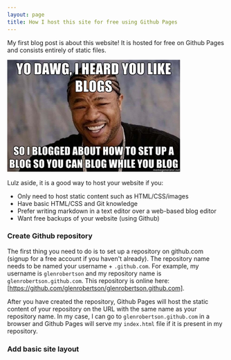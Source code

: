 ```yaml
---
layout: page
title: How I host this site for free using Github Pages
---
```



My first blog post is about this website! It is hosted for free on Github Pages and consists entirely of static files.

![Yo dawg, I heard you like blogs, so I blogged about how to set up a blog so you can blog while you blog](/images/yo-dawg-i-heard-you-like-blogs.jpg)

Lulz aside, it is a good way to host your website if you:

* Only need to host static content such as HTML/CSS/images
* Have basic HTML/CSS and Git knowledge
* Prefer writing markdown in a text editor over a web-based blog editor
* Want free backups of your website (using Github)


### Create Github repository
The first thing you need to do is to set up a repository on github.com (signup for a free account if you haven't already). The repository name needs to be named your username + `.github.com`. For example, my username is `glenrobertson` and my repository name is `glenrobertson.github.com`. This repository is online here: [https://github.com/glenrobertson/glenrobertson.github.com]. 

After you have created the repository, Github Pages will host the static content of your repository on the URL with the same name as your repository name. In my case, I can go to `glenrobertson.github.com` in a browser and Github Pages will serve my `index.html` file if it is present in my repository.


### Add basic site layout